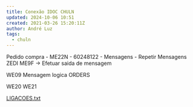 ```yaml
---
title: Conexão IDOC CHULN
updated: 2024-10-06 10:51
created: 2021-03-26 15:20:11Z
author: André Luz
tags:
  - chuln
---
```


Pedido compra - ME22N - 60248122 - Mensagens - Repetir
Mensagens ZEDI
ME9F -> Efetuar saida de mensagem

WE09
Mensagem logica ORDERS

WE20
WE21

[LIGACOES.txt](LIGACOES.txt)